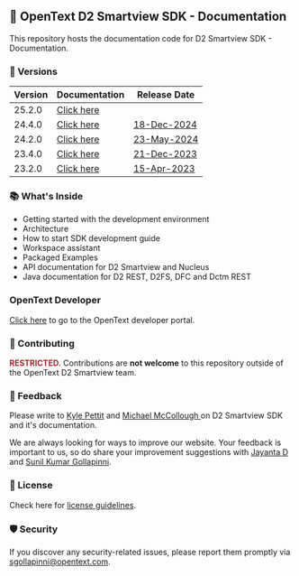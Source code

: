 
## 📖 OpenText D2 Smartview SDK - Documentation

This repository hosts the documentation code for D2 Smartview SDK - Documentation. 

### 📝 Versions

| Version | Documentation | Release Date |
|---------| ----------- |  ----------- |
| 25.2.0  | [Click here](https://opentext.github.io/d2sv-sdk/25.2.0/) |  |
| 24.4.0  | [Click here](https://opentext.github.io/d2sv-sdk/24.4.0/) | [18-Dec-2024](https://support.opentext.com/csm?id=kb_article_view&sysparm_article=KB0830138) |
| 24.2.0  | [Click here](https://opentext.github.io/d2sv-sdk/24.2.0/) | [23-May-2024](https://support.opentext.com/csm?id=kb_article_view&sysparm_article=KB0816390) |
| 23.4.0  | [Click here](https://opentext.github.io/d2sv-sdk/23.4.0/) | [21-Dec-2023](https://support.opentext.com/csm?sys_kb_id=5b1e86f0479f35d0053dccdbd36d4367&id=kb_article_view&sysparm_rank=2&sysparm_tsqueryId=ca8733cd476731d03a95a877536d43cd)  |
| 23.2.0  | [Click here](https://opentext.github.io/d2sv-sdk/23.2.0/) | [15-Apr-2023](https://support.opentext.com/csm?sys_kb_id=7ec6c68497526d50342252900153af8d&id=kb_article_view&sysparm_rank=1&sysparm_tsqueryId=e6287f0147a731d03a95a877536d43d5) |

### 📚 What's Inside  

- Getting started with the development environment
- Architecture 
- How to start SDK development guide
- Workspace assistant
- Packaged Examples
- API documentation for D2 Smartview and Nucleus
- Java documentation for D2 REST, D2FS, DFC and Dctm REST

### OpenText Developer

[Click here](https://developer.opentext.com/ce/products/documentum/documentation/documentumsmartviewsdk/1) to go to the OpenText developer portal.

### 🙌 Contributing

<b><span style="color:brown">RESTRICTED.</span></b> Contributions are <b>not welcome</b> to this repository outside of the OpenText D2 Smartview team.


### 💬 Feedback

Please write to [Kyle Pettit](mailto:kpettit@opentext.com) and [Michael McCollough
](mailto:mmccollo@opentext.com) on D2 Smartview SDK and it's documentation.

We are always looking for ways to improve our website. Your feedback is important to us, so do share your improvement suggestions with [Jayanta D](mailto:jayantad@opentext.com) and [Sunil Kumar Gollapinni](mailto:sgollapinni@opentext.com).

### 📄 License

Check here for [license guidelines](/LICENSE).

### 🛡️ Security
If you discover any security-related issues, please report them promptly via [sgollapinni@opentext.com](mailto:sgollapinni@opentext.com).

<style>
h1 {
  display: none;
}
</style>

